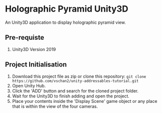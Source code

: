 # Holographic Pyramid Unity3D
An Unity3D application to display holographic pyramid view.

## Pre-requiste
1. Unity3D Version 2019

## Project Initialisation
1. Download this project file as zip or clone this repository: `git clone https://github.com/vschan2/unity-addressables-tutorial.git`
1. Open Unity Hub.
1. Click the 'ADD' button and search for the cloned project folder.
1. Wait for the Unity3D to finish adding and open the project.
1. Place your contents inside the 'Display Scene' game object or any place that is within the view of the four cameras.